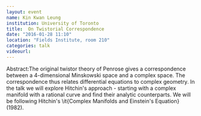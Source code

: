 ```yaml
---
layout: event
name: Kin Kwan Leung
institution: University of Toronto
title:  On Twistorial Correspondence
date: "2016-01-28 11:10"
location: "Fields Institute, room 210"
categories: talk
videourl:
---
```

Abstract:The original twistor theory of Penrose gives a correspondence between a
4-dimensional Minskowski space and a complex space. The correspondence
thus relates differential equations to complex geometry. In the talk we
will explore Hitchin's approach - starting with a complex manifold with a
rational curve and find their analytic counterparts. We will be following
Hitchin's \it{Complex Manifolds and Einstein's Equation} (1982).
